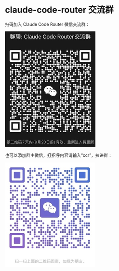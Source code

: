 # claude-code-router 交流群

扫码加入 Claude Code Router 微信交流群：

![image](./images/ccr-group.jpg)

也可以添加群主微信，打招呼内容请输入“ccr”，拉进群：

![image](./images/xiaohao.jpg)
